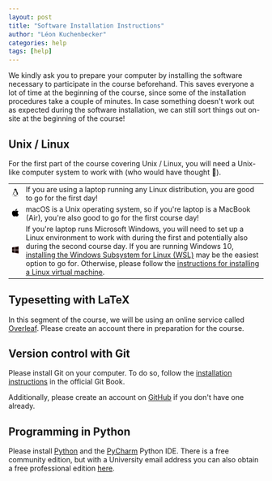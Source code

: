```yaml
---
layout: post
title: "Software Installation Instructions"
author: "Léon Kuchenbecker"
categories: help
tags: [help]
---
```


We kindly ask you to prepare your computer by installing the software necessary
to participate in the course beforehand. This saves everyone a lot of time at
the beginning of the course, since some of the installation procedures take a
couple of minutes. In case something doesn't work out as expected during the
software installation, we can still sort things out on-site at the beginning of
the course!

## Unix / Linux

For the first part of the course covering Unix / Linux, you will need a
Unix-like computer system to work with (who would have thought 🙂).

<table style="border-collapse: collapse; border:none; max-width:800px; margin:auto">
<tr><td style="border:none"><img style="width:80px;" src="/assets/img/linux_logo.svg"/></td><td style="border:none">
If you are using a laptop running any Linux distribution, you are good to go for the first day!
</td></tr>
<tr><td style="border:none"><img style="width:80px;" src="/assets/img/mac_logo.svg"/></td><td style="border:none">
macOS is a Unix operating system, so if you're laptop is a MacBook (Air), you're also good to go for the first course day!
</td></tr>
<tr><td style="border:none"><img style="width:80px;" src="/assets/img/windows_logo.svg"/></td><td style="border:none">
If you're laptop runs Microsoft Windows, you will need to set up a Linux
environment to work with during the first and potentially also during the
second course day. If you are running Windows 10, <a href="https://www.windowscentral.com/install-windows-subsystem-linux-windows-10">installing the Windows
Subsystem for Linux (WSL)</a> may be the easiest option to go for. Otherwise, please follow the <a href="#">instructions for installing a Linux virtual machine</a>.
</td></tr>
</table>

## Typesetting with LaTeX

In this segment of the course, we will be using an online service called
[Overleaf](https://www.overleaf.com/). Please create an account there in preparation for the course.

## Version control with Git

Please install Git on your computer. To do so, follow the [installation
instructions](https://git-scm.com/book/en/v2/Getting-Started-Installing-Git) in
the official Git Book.

Additionally, please create an account on [GitHub](https://github.com) if you don't have one already.

## Programming in Python

Please install [Python](https://www.python.org/downloads/) and the
[PyCharm](https://www.jetbrains.com/pycharm/) Python IDE. There is a free
community edition, but with a University email address you can also obtain a
free professional edition
[here](https://www.jetbrains.com/community/education/#students).
